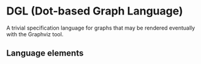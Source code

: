 # DGL (Dot-based Graph Language)
A trivial specification language for graphs that may be rendered eventually with the Graphviz tool.
## Language elements
